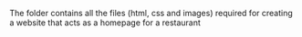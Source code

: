 The folder contains all the files (html, css and images) required for creating a website that acts as a homepage for a restaurant
